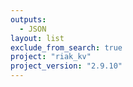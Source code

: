 ```yaml
---
outputs:
  - JSON
layout: list
exclude_from_search: true
project: "riak_kv"
project_version: "2.9.10"
---
```



